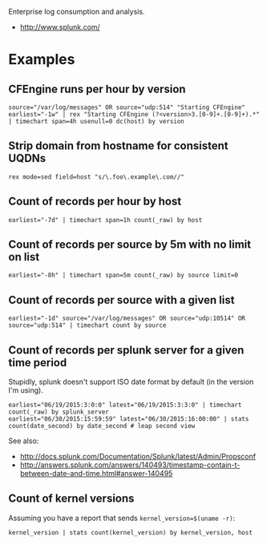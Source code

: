 Enterprise log consumption and analysis.
- http://www.splunk.com/

# Examples

## CFEngine runs per hour by version

    source="/var/log/messages" OR source="udp:514" "Starting CFEngine" earliest="-1w" | rex "Starting CFEngine (?<version>3.[0-9]+.[0-9]+).*" | timechart span=4h usenull=0 dc(host) by version

## Strip domain from hostname for consistent UQDNs
    rex mode=sed field=host "s/\.foo\.example\.com//"

## Count of records per hour by host

    earliest="-7d" | timechart span=1h count(_raw) by host

## Count of records per source by 5m with no limit on list

    earliest="-8h" | timechart span=5m count(_raw) by source limit=0

## Count of records per source with a given list

    earliest="-1d" source="/var/log/messages" OR source="udp:10514" OR source="udp:514" | timechart count by source

## Count of records per splunk server for a given time period
Stupidly, splunk doesn't support ISO date format by default (in the version I'm using).

    earliest="06/19/2015:3:0:0" latest="06/19/2015:3:3:0" | timechart count(_raw) by splunk_server
    earliest="06/30/2015:15:59:59" latest="06/30/2015:16:00:00" | stats count(date_second) by date_second # leap second view

See also:
- http://docs.splunk.com/Documentation/Splunk/latest/Admin/Propsconf
- http://answers.splunk.com/answers/140493/timestamp-contain-t-between-date-and-time.html#answer-140495

## Count of kernel versions
Assuming you have a report that sends `kernel_version=$(uname -r)`:

    kernel_version | stats count(kernel_version) by kernel_version, host
